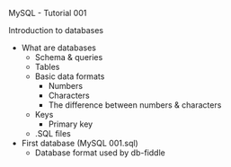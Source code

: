 MySQL - Tutorial 001

Introduction to databases
- What are databases
  - Schema & queries
  - Tables
  - Basic data formats
    - Numbers
    - Characters
    - The difference between numbers & characters
  - Keys
    - Primary key
  - .SQL files
- First database (MySQL 001.sql)
  - Database format used by db-fiddle
